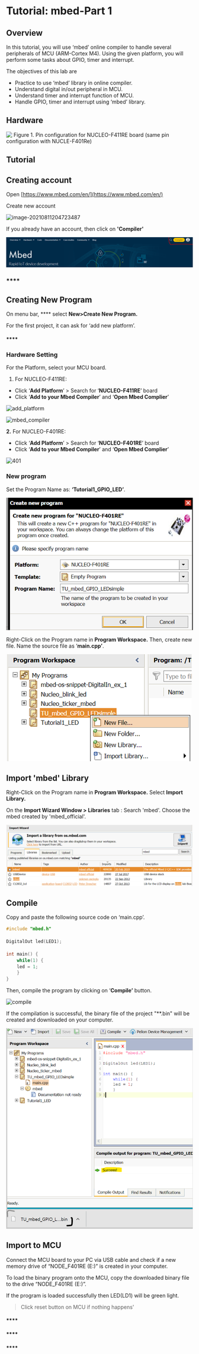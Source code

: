 # Tutorial: mbed-Part 1

## Overview

In this tutorial, you will use ‘mbed’ online compiler to handle several peripherals of MCU (ARM-Cortex M4). Using the given platform, you will perform some tasks about GPIO, timer and interrupt.

The objectives of this lab are

* Practice to use ‘mbed’ library in online compiler.
* Understand digital in/out peripheral in MCU.
* Understand timer and interrupt function of MCU.
* Handle GPIO, timer and interrupt using ‘mbed’ library.

## Hardware

![​ Figure 1. Pin configuration for NUCLEO-F411RE board (same pin configuration with NUCLE-F401Re)](https://user-images.githubusercontent.com/79825525/129155781-83639c1d-bb1f-4cc9-b3d5-3a080426d382.jpg)

## Tutorial

## Creating account

Open [https://www.mbed.com/en/](https://www.mbed.com/en/)

Create new account

![image-20210811204723487](https://user-images.githubusercontent.com/79825525/129155672-82f51b2d-1bdd-4016-a4f6-3ffd60923ec9.png)

If you already have an account, then click on **'Compiler'**

![](<../../.gitbook/assets/image (17).png>)

### \*\*\*\*

## **Creating New Program**

On menu bar, \*\*\*\* select **New>Create New Program.**

For the first project, it can ask for ‘add new platform’.

#### \*\*\*\*

### **Hardware Setting**

For the Platform, select your MCU board.

1. For NUCLEO-F411RE:

* Click ‘**Add Platform**’ > Search for ‘**NUCLEO-F411RE**’ board
* Click ‘**Add to your Mbed Compiler**’ and ‘**Open Mbed Complier**’

![add\_platform](https://user-images.githubusercontent.com/79825525/129156475-64577741-2f1d-4a5d-9872-d7a27abe9b8e.png)

![mbed\_compiler](https://user-images.githubusercontent.com/79825525/129157119-ac6bd034-428c-4981-80be-7b7b0cbbcd9c.png)

**2.** For NUCLEO-F401RE:

* Click ‘**Add Platform**’ > Search for ‘**NUCLEO-F401RE**’ board
* Click ‘**Add to your Mbed Compiler**’ and ‘**Open Mbed Complier**’

![401](https://user-images.githubusercontent.com/79825525/129155462-259c330a-493f-478f-a050-3acf474d7708.png)

### New program

Set the Program Name as: **‘Tutorial1\_GPIO\_LED’**.

![](<../../.gitbook/assets/image (2) (1).png>)

Right-Click on the Program name in **Program Workspace.** Then, create new file. Name the source file as ‘**main.cpp’**.

![](<../../.gitbook/assets/image (22).png>)

## Import 'mbed' Library

Right-Click on the Program name in **Program Workspace.** Select **Import Library.**

On the **Import Wizard Window > Libraries** tab : Search 'mbed'. Choose the mbed created by 'mbed\_official'.

![](<../../.gitbook/assets/image (20).png>)

## Compile

Copy and paste the following source code on ‘main.cpp’.

```cpp
#include "mbed.h"

DigitalOut led(LED1);

int main() {
    while(1) {
    led = 1;
    }
}
```

Then, compile the program by clicking on ‘**Compile’** button.

![compile](https://user-images.githubusercontent.com/79825525/129156625-5a31b30a-51b4-4b34-b229-4c14fd642b29.png)

If the compilation is successful, the binary file of the project "\*\*.bin" will be created and downloaded on your computer.

![](<../../.gitbook/assets/image (21).png>)

## Import to MCU

Connect the MCU board to your PC via USB cable and check if a new memory drive of “NODE\_F401RE (E:)” is created in your computer.

To load the binary program onto the MCU, copy the downloaded binary file to the drive “NODE\_F401RE (E:)”.

If the program is loaded successfully then LED(LD1) will be green light.

> Click reset button on MCU if nothing happens'

#### \*\*\*\*

#### \*\*\*\*

#### \*\*\*\*
